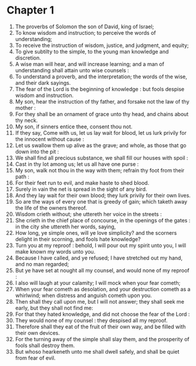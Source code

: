 # Chapter 1

1. The proverbs of Solomon the son of David, king of Israel;
2. To know wisdom and instruction; to perceive the words of understanding;
3. To receive the instruction of wisdom, justice, and judgment, and equity;
4. To give subtilty to the simple, to the young man knowledge and discretion.
5. A wise man will hear, and will increase learning; and a man of understanding shall attain unto wise counsels :
6. To understand a proverb, and the interpretation; the words of the wise, and their dark sayings.
7. The fear of the Lord is the beginning of knowledge : but fools despise wisdom and instruction.
8. My son, hear the instruction of thy father, and forsake not the law of thy mother :
9. For they shall be an ornament of grace unto thy head, and chains about thy neck.
10. My son, if sinners entice thee, consent thou not.
11. If they say, Come with us, let us lay wait for blood, let us lurk privily for the innocent without cause :
12. Let us swallow them up alive as the grave; and whole, as those that go down into the pit :
13. We shall find all precious substance, we shall fill our houses with spoil :
14. Cast in thy lot among us; let us all have one purse :
15. My son, walk not thou in the way with them; refrain thy foot from their path :
16. For their feet run to evil, and make haste to shed blood.
17. Surely in vain the net is spread in the sight of any bird.
18. And they lay wait for their own blood; they lurk privily for their own lives.
19. So are the ways of every one that is greedy of gain; which taketh away the life of the owners thereof.
20. Wisdom crieth without; she uttereth her voice in the streets :
21. She crieth in the chief place of concourse, in the openings of the gates : in the city she uttereth her words, saying,
22. How long, ye simple ones, will ye love simplicity? and the scorners delight in their scorning, and fools hate knowledge?
23. Turn you at my reproof : behold, I will pour out my spirit unto you, I will make known my words unto you.
24. Because I have called, and ye refused; I have stretched out my hand, and no man regarded;
25. But ye have set at nought all my counsel, and would none of my reproof :
26. I also will laugh at your calamity; I will mock when your fear cometh;
27. When your fear cometh as desolation, and your destruction cometh as a whirlwind; when distress and anguish cometh upon you.
28. Then shall they call upon me, but I will not answer; they shall seek me early, but they shall not find me:
29. For that they hated knowledge, and did not choose the fear of the Lord :
30. They would none of my counsel : they despised all my reproof.
31. Therefore shall they eat of the fruit of their own way, and be filled with their own devices.
32. For the turning away of the simple shall slay them, and the prosperity of fools shall destroy them.
33. But whoso hearkeneth unto me shall dwell safely, and shall be quiet from fear of evil.

